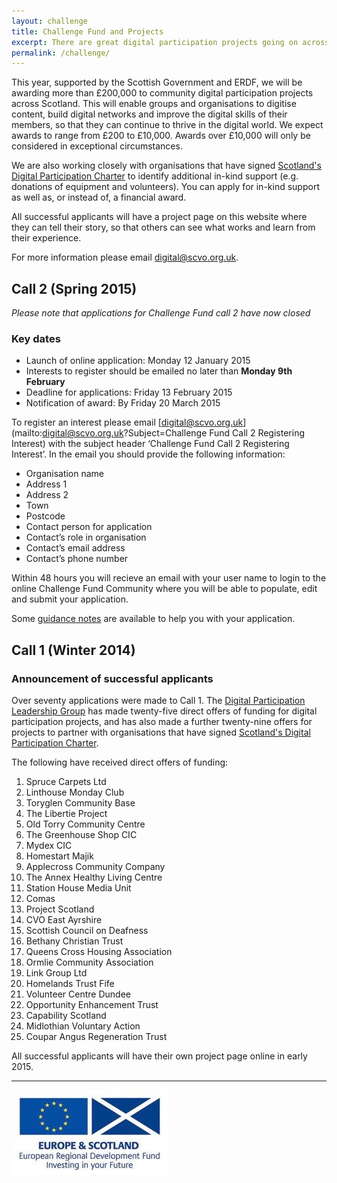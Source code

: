 ```yaml
---
layout: challenge
title: Challenge Fund and Projects
excerpt: There are great digital participation projects going on across Scotland. We want to support existing projects to do more, and encourage new projects to get started.
permalink: /challenge/
---
```


This year, supported by the Scottish Government and ERDF, we will be awarding more than £200,000 to community digital participation projects across Scotland. This will enable groups and organisations to digitise content, build digital networks and improve the digital skills of their members, so that they can continue to thrive in the digital world. We expect awards to range from £200 to £10,000. Awards over £10,000 will only be considered in exceptional circumstances.

We are also working closely with organisations that have signed [Scotland's Digital Participation Charter](/charter/) to identify additional in-kind support (e.g. donations of equipment and volunteers). You can apply for in-kind support as well as, or instead of, a financial award.

All successful applicants will have a project page on this website where they can tell their story, so that others can see what works and learn from their experience.

For more information please email [digital@scvo.org.uk](mailto:digital@scvo.org.uk).

## Call 2 (Spring 2015) 

*Please note that applications for Challenge Fund call 2 have now closed*

### Key dates

- Launch of online application: Monday 12 January 2015
- Interests to register should be emailed no later than **Monday 9th February**
- Deadline for applications: Friday 13 February 2015
- Notification of award: By Friday 20 March 2015

To register an interest please email [digital@scvo.org.uk](mailto:digital@scvo.org.uk?Subject=Challenge Fund Call 2 Registering Interest) with the subject header ‘Challenge Fund Call 2 Registering Interest’. In the email you should provide the following information:  

- Organisation name 
- Address 1
- Address 2 
- Town 
- Postcode 
- Contact person for application 
- Contact’s role in organisation 
- Contact’s email address 
- Contact’s phone number 

Within 48 hours you will recieve an email with your user name to login to the online Challenge Fund Community where you will be able to populate, edit and submit your application. 

Some [guidance notes](/challenge/guidance/) are available to help you with your application.


## Call 1 (Winter 2014)

### Announcement of successful applicants

Over seventy applications were made to Call 1. The [Digital Participation Leadership Group](/about/) has made twenty-five direct offers of funding for digital participation projects, and has also made a further twenty-nine offers for projects to partner with organisations that have signed [Scotland's Digital Participation Charter](/charter/).

The following have received direct offers of funding:

1. Spruce Carpets Ltd
2. Linthouse Monday Club
3. Toryglen Community Base
4. The Libertie Project
5. Old Torry Community Centre
6. The Greenhouse Shop CIC
7. Mydex CIC
8. Homestart Majik
9. Applecross Community Company
10. The Annex Healthy Living Centre
11. Station House Media Unit
12. Comas
13. Project Scotland
14. CVO East Ayrshire
15. Scottish Council on Deafness
16. Bethany Christian Trust
17. Queens Cross Housing Association
18. Ormlie Community Association
19. Link Group Ltd
20. Homelands Trust Fife
21. Volunteer Centre Dundee
22. Opportunity Enhancement Trust
23. Capability Scotland
24. Midlothian Voluntary Action
25. Coupar Angus Regeneration Trust

All successful applicants will have their own project page online in early 2015.

---

![ERDF](/images/erdf.jpg)
